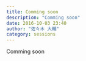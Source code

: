 ```yaml
---
title: Comming soon
description: "Comming soon"
date: 2016-10-03 23:40
author: "佐々木 大輔"
category: sessions
---
```

Comming soon
